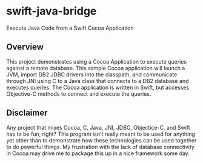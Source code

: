 # swift-java-bridge
Execute Java Code from a Swift Cocoa Application 

## Overview 
This project demonstrates using a Cocoa Application to execute queries against a remote database.  This sample Cocoa application will launch a JVM, import DB2 JDBC drivers into the classpath, and communicate through JNI using C to a Java class that connects to a DB2 database and executes queries.  The Cocoa application is written in Swift, but accesses Objective-C methods to connect and execute the queries.

## Disclaimer
Any project that mixes Cocoa, C, Java, JNI, JDBC, Objectice-C, and Swift has to be fun, right?  This program isn't really meant to be used for anything yet other than to demonstrate how these technologies can be used together to do powerful things.  My frustration with the lack of database connectivity in Cocoa may drive me to package this up in a nice framework some day.
